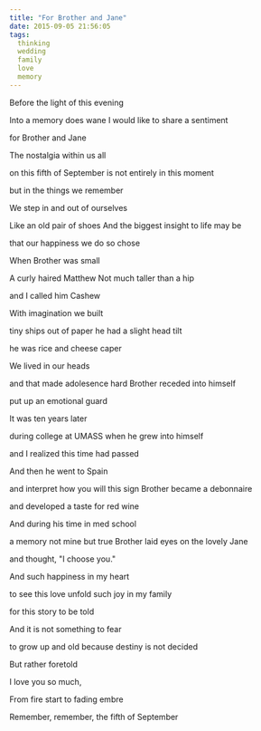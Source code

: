 ```yaml
---
title: "For Brother and Jane"
date: 2015-09-05 21:56:05
tags:
  thinking
  wedding
  family
  love
  memory
---
```


Before the light of this evening

Into a memory does wane
I would like to share a sentiment

for Brother and Jane

The nostalgia within us all

on this fifth of September
is not entirely in this moment

but in the things we remember

We step in and out of ourselves

Like an old pair of shoes
And the biggest insight to life may be

that our happiness we do so chose

When Brother was small

A curly haired Matthew
Not much taller than a hip

and I called him Cashew

With imagination we built

tiny ships out of paper
he had a slight head tilt

he was rice and cheese caper

We lived in our heads

and that made adolesence hard
Brother receded into himself

put up an emotional guard

It was ten years later

during college at UMASS
when he grew into himself

and I realized this time had passed

And then he went to Spain

and interpret how you will this sign
Brother became a debonnaire

and developed a taste for red wine

And during his time in med school

a memory not mine but true
Brother laid eyes on the lovely Jane

and thought, "I choose you."

And such happiness in my heart

to see this love unfold
such joy in my family

for this story to be told

And it is not something to fear

to grow up and old
because destiny is not decided

But rather foretold

I love you so much,

From fire start to fading embre

Remember, remember, the fifth of September
